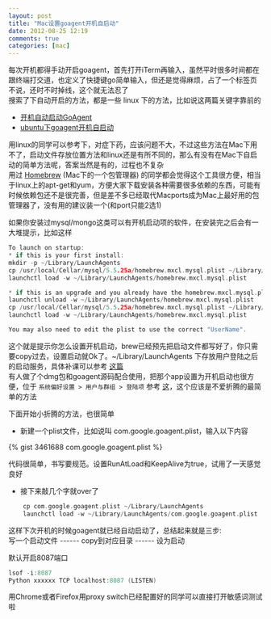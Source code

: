 ```yaml
---
layout: post
title: "Mac设置goagent开机自启动"
date: 2012-08-25 12:19
comments: true
categories: [mac]
---
```

每次开机都得手动开启goagent，首先打开iTerm再输入，虽然平时很多时间都在跟终端打交道，也定义了快捷键go简单输入，但还是觉得麻烦，占了一个标签页不说，还时不时掉线，这个就无法忍了      
搜索了下自动开启的方法，都是一些 linux 下的方法，比如说这两篇关键字靠前的

<!--more-->

- [开机自动启动GoAgent](http://keating.iteye.com/blog/1463521)
- [ubuntu下goagent开机自启动](http://adelzhang.blogspot.com/2011/10/ubuntugoagent.html)

用linux的同学可以参考下，对症下药，应该问题不大，不过这些方法在Mac下用不了，启动文件存放位置方法和linux还是有所不同的，那么有没有在Mac下自启动的简单方法呢，答案当然是有的，过程也不复杂                                     
用过 [Homebrew](http://mxcl.github.com/homebrew/) (Mac下的一个包管理器) 的同学都会觉得这个工具很方便，相当于linux上的apt-get和yum，方便大家下载安装各种需要很多依赖的东西，可能有时候依赖包还不是很完善，但是差不多已经取代Macports成为Mac上最好用的包管理器了，没有用的建议装一个(和port只能2选1)

如果你安装过mysql/mongo这类可以有开机启动项的软件，在安装完之后会有一大堆提示，比如这样

```c
To launch on startup:
* if this is your first install:
mkdir -p ~/Library/LaunchAgents
cp /usr/local/Cellar/mysql/5.5.25a/homebrew.mxcl.mysql.plist ~/Library/LaunchAgents/
launchctl load -w ~/Library/LaunchAgents/homebrew.mxcl.mysql.plist

* if this is an upgrade and you already have the homebrew.mxcl.mysql.plist loaded:
launchctl unload -w ~/Library/LaunchAgents/homebrew.mxcl.mysql.plist
cp /usr/local/Cellar/mysql/5.5.25a/homebrew.mxcl.mysql.plist ~/Library/LaunchAgents/
launchctl load -w ~/Library/LaunchAgents/homebrew.mxcl.mysql.plist

You may also need to edit the plist to use the correct "UserName".
```

这个就是提示你怎么设置开机启动，brew已经预先把启动文件都写好了，你只需要copy过去，设置启动就Ok了。~/Library/LaunchAgents 下存放用户登陆之后的启动服务，具体补课可以参考 [这篇](http://kenwublog.com/mac-os-launchd-tuning)    
有人做了个dmg包和goagent源码配合使用，把那个app设置为开机启动也很方便，位于 `系统偏好设置 > 用户与群组 > 登陆项` 参考 [这](http://dharmasong.net/2011/11/449.html)，这个应该是不爱折腾的最简单的方法

下面开始小折腾的方法，也很简单

- 新建一个plist文件，比如说叫 com.google.goagent.plist，输入以下内容
 
{% gist 3461688 com.google.goagent.plist %}


代码很简单，书写要规范。设置RunAtLoad和KeepAlive为true，试用了一天感觉良好

- 接下来敲几个字就over了

``` c
	cp com.google.goagent.plist ~/Library/LaunchAgents
	launchctl load -w ~/Library/LaunchAgents/com.google.goagent.plist
```

这样下次开机的时候goagent就已经自动启动了，总结起来就是三步:   
写一个启动文件 ------ copy到对应目录 ------ 设为启动

默认开启8087端口

```c
lsof -i:8087
Python xxxxxx TCP localhost:8087 (LISTEN)
```
用Chrome或者Firefox用proxy switch已经配置好的同学可以直接打开敏感词测试啦
